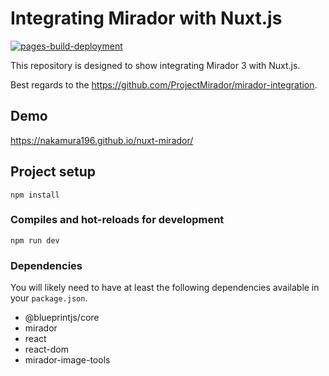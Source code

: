 # Integrating Mirador with Nuxt.js

[![pages-build-deployment](https://github.com/nakamura196/nuxt-mirador/actions/workflows/pages/pages-build-deployment/badge.svg)](https://github.com/nakamura196/nuxt-mirador/actions/workflows/pages/pages-build-deployment)

This repository is designed to show integrating Mirador 3 with Nuxt.js.

Best regards to the https://github.com/ProjectMirador/mirador-integration.

## Demo

https://nakamura196.github.io/nuxt-mirador/

## Project setup
```
npm install
```

### Compiles and hot-reloads for development
```
npm run dev
```

### Dependencies

You will likely need to have at least the following dependencies available in your `package.json`.
 - @blueprintjs/core
 - mirador
 - react
 - react-dom
 - mirador-image-tools
